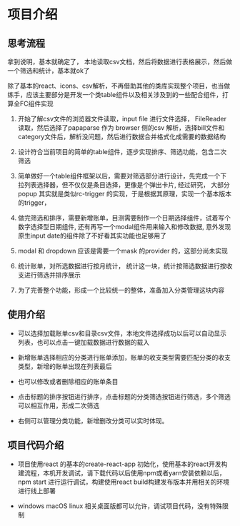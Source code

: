 # 项目介绍

## 思考流程

拿到说明，基本就确定了， 本地读取csv文档，然后将数据进行表格展示，然后做一个筛选和统计，基本就ok了

除了基本的react、icons、csv解析，不再借助其他的类库实现整个项目，也当做练手，应该主要部分是开发一个类table组件以及相关涉及到的一些配合组件，打算全FC组件实现

1. 开始了解csv文件的浏览器文件读取，input file 进行文件选择， FileReader 读取，然后选择了papaparse 作为 browser 侧的csv 解析，选择bill文件和category文件后，解析没问题，然后进行数据合并格式化成需要的数据结构

2. 设计符合当前项目的简单的table组件，逐步实现排序、筛选功能，包含二次筛选

3. 简单做好一个table组件框架以后，需要对筛选部分进行设计，先完成一个下拉列表选择器，但不仅仅是条目选择，更像是个弹出卡片, 经过研究， 大部分popup 其实就是类似rc-trigger 的实现，于是根据其原理，实现一个基本版本的trigger，

4. 做完筛选和排序，需要新增账单，目测需要制作一个日期选择组件，试着写个数字选择型日期组件, 还有再写一个modal组件用来输入和修改数据, 意外发现原生input date的组件除了不好看其实功能也足够用了

6. modal 和 dropdown  应该是需要一个mask 的provider 的，这部分尚未实现

7. 统计账单，对所选数据进行按月统计， 统计这一块，统计按筛选数据进行按收支进行筛选并排序展示

8. 为了完善整个功能，形成一个比较统一的整体，准备加入分类管理这块内容

## 使用介绍

- 可以选择加载账单csv和目录csv文件，本地文件选择成功以后可以自动显示列表，也可以点击一键加载数据进行数据的载入

- 新增账单选择相应的分类进行账单添加，账单的收支类型需要匹配分类的收支类型，新增的账单出现在列表最后

- 也可以修改或者删除相应的账单条目

- 点击标题的排序按钮进行排序，点击标题的分类筛选按钮进行筛选，多个筛选可以相互作用，形成二次筛选

- 右侧可以管理分类功能，新增删改分类可以实时体现。


## 项目代码介绍

- 项目使用react 的基本的create-react-app 初始化，使用基本的react开发构建流程，本机开发调试，请下载代码以后使用npm或者yarn安装依赖以后，npm start 进行运行调试，构建使用react build构建发布版本并用相关的环境进行线上部署

- windows  macOS linux 相关桌面版都可以允许，调试项目代码，没有特殊限制




